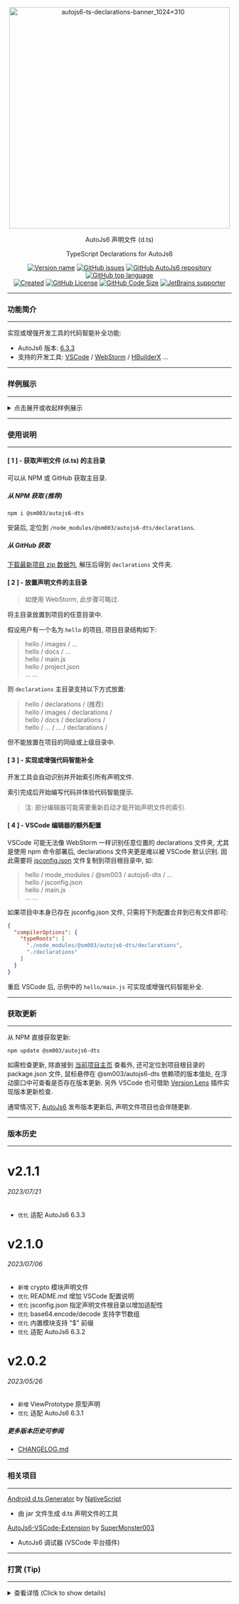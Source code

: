 <!--suppress HtmlDeprecatedAttribute, HttpUrlsUsage -->

<div align="center">
  <p>
    <img src="https://s1.imagehub.cc/images/2023/03/24/c5f6f649b6ed3aae341966a92fca2747.md.png" alt="autojs6-ts-declarations-banner_1024×310" border="0" width="496" />
  </p>

  <p>AutoJs6 声明文件 (d.ts)</p>
  <p>TypeScript Declarations for AutoJs6</p>

  <p>
    <a href="http://dts-project.autojs6.com/blob/main/package.json"><img alt="Version name" src="https://img.shields.io/badge/dynamic/json?color=534BAE&label=version&query=%24.version&url=https%3A%2F%2Fraw.githubusercontent.com%2FSuperMonster003%2FAutoJs6-TypeScript-Declarations%2Fmaster%2Fpackage.json"/></a>
    <a href="http://dts-issues.autojs6.com"><img alt="GitHub issues" src="https://img.shields.io/github/issues/SuperMonster003/AutoJs6-TypeScript-Declarations?color=009688"/></a>
    <a href="http://project.autojs6.com"><img alt="GitHub AutoJs6 repository" src="https://img.shields.io/badge/autojs6-6.3.3-388E3C"/></a>
    <a href="https://github.com/topics/javascript"><img alt="GitHub top language" src="https://img.shields.io/github/languages/top/SuperMonster003/AutoJs6-TypeScript-Declarations?color=3178C6"/></a>
   <br>
    <a href="https://github.com/SuperMonster003/AutoJs6-TypeScript-Declarations/commit/f8250babdb161e12ad2e14c73e8aa2b5d7d89cbc"><img alt="Created" src="https://img.shields.io/date/1635813883?color=C56000&label=created"/></a>
    <a href="https://github.com/SuperMonster003/AutoJs6-TypeScript-Declarations/blob/main/LICENSE"><img alt="GitHub License" src="https://img.shields.io/github/license/SuperMonster003/AutoJs6-TypeScript-Declarations?color=C63F17"/></a>
    <a href="https://github.com/SuperMonster003/AutoJs6-TypeScript-Declarations/find/master"><img alt="GitHub Code Size" src="https://img.shields.io/github/languages/code-size/SuperMonster003/AutoJs6-TypeScript-Declarations?color=795548"/></a>
    <a href="https://www.jetbrains.com/?from=AutoJs6-TypeScript-Declarations"><img alt="JetBrains supporter" src="https://img.shields.io/badge/supporter-JetBrains-ee4677"/></a>
  </p>
</div>

******

### 功能简介

******

实现或增强开发工具的代码智能补全功能:

* AutoJs6 版本: [6.3.3](http://download.autojs6.com)
* 支持的开发工具: [VSCode](https://code.visualstudio.com/download) / [WebStorm](https://www.jetbrains.com/webstorm/download/) / [HBuilderX](https://www.dcloud.io/hbuilderx.html) ...

******

### 样例展示

******

<details><summary>点击展开或收起样例展示</summary>
   <div align="center">
      <br>
      <img src="https://s1.imagehub.cc/images/2023/03/24/3bbae966e4c0cbe611de7cf9dffb8150.gif" alt="autojs6-ts-declarations-demo" border="0"/>
   </div>
</details>

******

### 使用说明

******

#### [ 1 ] - 获取声明文件 (d.ts) 的主目录

可以从 NPM 或 GitHub 获取主目录.

##### 从 NPM 获取 (推荐)

```shell
npm i @sm003/autojs6-dts
```

安装后, 定位到 `/node_modules/@sm003/autojs6-dts/declarations`.

##### 从 GitHub 获取

[下载最新项目 zip 数据包](https://github.com/SuperMonster003/AutoJs6-TypeScript-Declarations/archive/main.zip), 解压后得到 `declarations` 文件夹.

#### [ 2 ] - 放置声明文件的主目录

> 如使用 WebStorm, 此步骤可略过.

将主目录放置到项目的任意目录中.

假设用户有一个名为 `hello` 的项目, 项目目录结构如下:

> hello / images / ...  
> hello / docs / ...  
> hello / main.js  
> hello / project.json  
> ... ...

则 `declarations` 主目录支持以下方式放置:

> hello / declarations / (推荐)  
> hello / images / declarations /  
> hello / docs / declarations /  
> hello / ... / ... / declarations /

但不能放置在项目的同级或上级目录中.

#### [ 3 ] - 实现或增强代码智能补全

开发工具会自动识别并开始索引所有声明文件.

索引完成后开始编写代码并体验代码智能提示.

> 注: 部分编辑器可能需要重新启动才能开始声明文件的索引.

#### [ 4 ] - VSCode 编辑器的额外配置

VSCode 可能无法像 WebStorm 一样识别任意位置的 declarations 文件夹, 尤其是使用 npm 命令部署后, declarations 文件夹更是难以被 VSCode 默认识别. 因此需要将 [jsconfig.json](https://github.com/SuperMonster003/AutoJs6-TypeScript-Declarations/blob/main/jsconfig.json) 文件复制到项目根目录中, 如:

> hello / mode_modules / @sm003 / autojs6-dts / ...  
> hello / jsconfig.json  
> hello / main.js  
> ... ...

如果项目中本身已存在 jsconfig.json 文件, 只需将下列配置合并到已有文件即可:

```json
{
  "compilerOptions": {
    "typeRoots": [
      "./node_modules/@sm003/autojs6-dts/declarations",
      "./declarations"
    ]
  }
}
```

重启 VSCode 后, 示例中的 `hello/main.js` 可实现或增强代码智能补全.

******

### 获取更新

******

从 NPM 直接获取更新:

```shell
npm update @sm003/autojs6-dts
```

如需检查更新, 除直接到 [当前项目主页](http://dts-project.autojs6.com) 查看外, 还可定位到项目根目录的 package.json 文件, 鼠标悬停在 @sm003/autojs6-dts 依赖项的版本值处, 在浮动窗口中可查看是否存在版本更新. 另外 VSCode 也可借助 [Version Lens](https://marketplace.visualstudio.com/items?itemName=pflannery.vscode-versionlens) 插件实现版本更新检查.

通常情况下, [AutoJs6](http://autojs6.com) 发布版本更新后, 声明文件项目也会伴随更新.

******

### 版本历史

******

[comment]: <> (Version history only shows last 3 versions)

# v2.1.1

###### 2023/07/21

* `优化` 适配 AutoJs6 6.3.3

# v2.1.0

###### 2023/07/06

* `新增` crypto 模块声明文件
* `优化` README.md 增加 VSCode 配置说明
* `优化` jsconfig.json 指定声明文件根目录以增加适配性
* `优化` base64.encode/decode 支持字节数组
* `优化` 内置模块支持 "$" 前缀
* `优化` 适配 AutoJs6 6.3.2

# v2.0.2

###### 2023/05/26

* `新增` ViewPrototype 原型声明
* `优化` 适配 AutoJs6 6.3.1

##### 更多版本历史可参阅

* [CHANGELOG.md](https://github.com/SuperMonster003/AutoJs6-TypeScript-Declarations/blob/main/docs/CHANGELOG.md)

******

### 相关项目

******

[Android d.ts Generator](https://github.com/NativeScript/android-dts-generator) by [NativeScript](https://github.com/NativeScript)

- 由 jar 文件生成 d.ts 声明文件的工具

[AutoJs6-VSCode-Extension](http://vscext-project.autojs6.com) by [SuperMonster003](https://github.com/SuperMonster003)

- AutoJs6 调试器 (VSCode 平台插件)

******

### 打赏 (Tip)

******

<details><summary>查看详情 (Click to show details)</summary><br>
<div align="center">
To tip online, scan the QR code below <br>
扫描对应二维码可打赏 <br><br>
I believe I could make it better with your support :) <br>
感谢每一份支持和鼓励 <br><br>

<a href="https://s1.imagehub.cc/images/2023/03/24/83583b97ee8c4d3f7d7acfbe0c60bb8d.png"><img src="https://s1.imagehub.cc/images/2023/03/24/83583b97ee8c4d3f7d7acfbe0c60bb8d.png" alt="qr-alipay-sponsor_521×648" height="224" border="0"/></a>
<a href="https://s1.imagehub.cc/images/2023/03/24/de74a1d70a60d656431fc5625882f821.png"><img src="https://s1.imagehub.cc/images/2023/03/24/de74a1d70a60d656431fc5625882f821.png" alt="qr-wechat-sponsor_521×648" height="224" border="0"/></a>
</div>
</details>